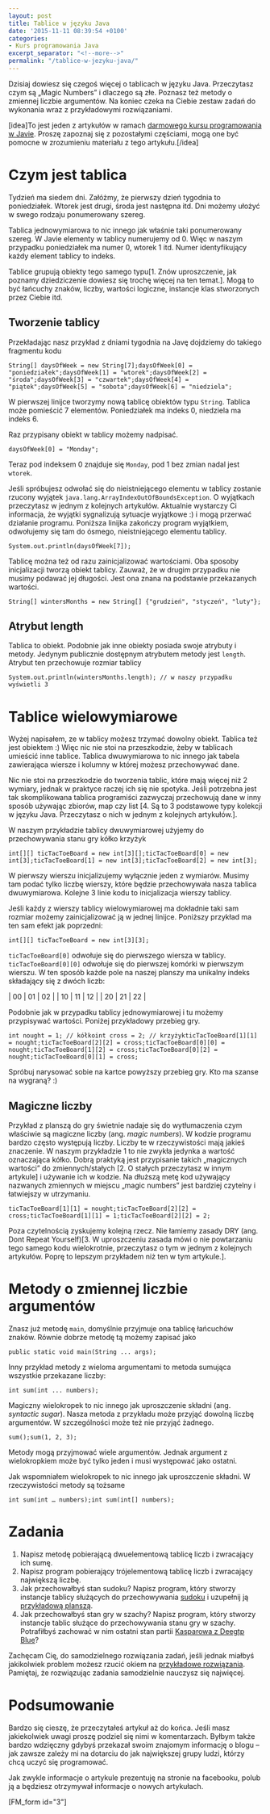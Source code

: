 ```yaml
---
layout: post
title: Tablice w języku Java
date: '2015-11-11 08:39:54 +0100'
categories:
- Kurs programowania Java
excerpt_separator: "<!--more-->"
permalink: "/tablice-w-jezyku-java/"
---
```

Dzisiaj dowiesz się czegoś więcej o tablicach w języku Java. Przeczytasz czym są „Magic Numbers” i dlaczego są złe. Poznasz też metody o zmiennej liczbie argumentów. Na koniec czeka na Ciebie zestaw zadań do wykonania wraz z przykładowymi rozwiązaniami.

[idea]To jest jeden z artykułów w ramach [darmowego kursu programowania w Javie](http://www.samouczekprogramisty.pl/kurs-programowania-java/). Proszę zapoznaj się z pozostałymi częściami, mogą one być pomocne w zrozumieniu materiału z tego artykułu.[/idea]

# Czym jest tablica
  
Tydzień ma siedem dni. Załóżmy, że pierwszy dzień tygodnia to poniedziałek. Wtorek jest drugi, środa jest następna itd. Dni możemy ułożyć w swego rodzaju ponumerowany szereg.

Tablica jednowymiarowa to nic innego jak właśnie taki ponumerowany szereg. W Javie elementy w tablicy numerujemy od 0. Więc w naszym przypadku poniedziałek ma numer 0, wtorek 1 itd. Numer identyfikujący każdy element tablicy to indeks.

Tablice grupują obiekty tego samego typu[1. Znów uproszczenie, jak poznamy dziedziczenie dowiesz się trochę więcej na ten temat.]. Mogą to być łańcuchy znaków, liczby, wartości logiczne, instancje klas stworzonych przez Ciebie itd.

## Tworzenie tablicy
  
Przekładając nasz przykład z dniami tygodnia na Javę dojdziemy do takiego fragmentu kodu

    String[] daysOfWeek = new String[7];daysOfWeek[0] = "poniedziałek";daysOfWeek[1] = "wtorek";daysOfWeek[2] = "środa";daysOfWeek[3] = "czwartek";daysOfWeek[4] = "piątek";daysOfWeek[5] = "sobota";daysOfWeek[6] = "niedziela";

  
W pierwszej linijce tworzymy nową tablicę obiektów typu `String`. Tablica może pomieścić 7 elementów. Poniedziałek ma indeks 0, niedziela ma indeks 6.

Raz przypisany obiekt w tablicy możemy nadpisać.

    daysOfWeek[0] = "Monday";

  
Teraz pod indeksem 0 znajduje się `Monday`, pod 1 bez zmian nadal jest `wtorek`.

Jeśli spróbujesz odwołać się do nieistniejącego elementu w tablicy zostanie rzucony wyjątek `java.lang.ArrayIndexOutOfBoundsException`. O wyjątkach przeczytasz w jednym z kolejnych artykułów. Aktualnie wystarczy Ci informacja, że wyjątki sygnalizują sytuacje wyjątkowe :) i mogą przerwać działanie programu. Poniższa linijka zakończy program wyjątkiem, odwołujemy się tam do ósmego, nieistniejącego elementu tablicy.

    System.out.println(daysOfWeek[7]);

  
Tablicę można też od razu zainicjalizować wartościami. Oba sposoby inicjalizacji tworzą obiekt tablicy. Zauważ, że w drugim przypadku nie musimy podawać jej długości. Jest ona znana na podstawie przekazanych wartości.

    String[] wintersMonths = new String[] {"grudzień", "styczeń", "luty"};

## Atrybut length
  
Tablica to obiekt. Podobnie jak inne obiekty posiada swoje atrybuty i metody. Jedynym publicznie dostępnym atrybutem metody jest `length`. Atrybut ten przechowuje rozmiar tablicy

    System.out.println(wintersMonths.length); // w naszy przypadku wyświetli 3

# Tablice wielowymiarowe
  
Wyżej napisałem, ze w tablicy możesz trzymać dowolny obiekt. Tablica też jest obiektem :) Więc nic nie stoi na przeszkodzie, żeby w tablicach umieścić inne tablice. Tablica dwuwymiarowa to nic innego jak tabela zawierająca wiersze i kolumny w której możesz przechowywać dane.

Nic nie stoi na przeszkodzie do tworzenia tablic, które mają więcej niż 2 wymiary, jednak w praktyce raczej ich się nie spotyka. Jeśli potrzebna jest tak skomplikowana tablica programiści zazwyczaj przechowują dane w inny sposób używając zbiorów, map czy list [4. Są to 3 podstawowe typy kolekcji w języku Java. Przeczytasz o nich w jednym z kolejnych artykułów.].

W naszym przykładzie tablicy dwuwymiarowej użyjemy do przechowywania stanu gry kółko krzyżyk

    int[][] ticTacToeBoard = new int[3][];ticTacToeBoard[0] = new int[3];ticTacToeBoard[1] = new int[3];ticTacToeBoard[2] = new int[3];

  
W pierwszy wierszu inicjalizujemy wyłącznie jeden z wymiarów. Musimy tam podać tylko liczbę wierszy, które będzie przechowywała nasza tablica dwuwymiarowa. Kolejne 3 linie kodu to inicjalizacja wierszy tablicy.

Jeśli każdy z wierszy tablicy wielowymiarowej ma dokładnie taki sam rozmiar możemy zainicjalizować ją w jednej linijce. Poniższy przykład ma ten sam efekt jak poprzedni:

    int[][] ticTacToeBoard = new int[3][3];

  
`ticTacToeBoard[0]` odwołuje się do pierwszego wiersza w tablicy. `ticTacToeBoard[0][0]` odwołuje się do pierwszej komórki w pierwszym wierszu. W ten sposób każde pole na naszej planszy ma unikalny indeks składający się z dwóch liczb:

| 00 | 01 | 02 |
| 10 | 11 | 12 |
| 20 | 21 | 22 |
  
  

  
Podobnie jak w przypadku tablicy jednowymiarowej i tu możemy przypisywać wartości. Poniżej przykładowy przebieg gry.

    int nought = 1; // kółkoint cross = 2; // krzyżykticTacToeBoard[1][1] = nought;ticTacToeBoard[2][2] = cross;ticTacToeBoard[0][0] = nought;ticTacToeBoard[1][2] = cross;ticTacToeBoard[0][2] = nought;ticTacToeBoard[0][1] = cross;

  
Spróbuj narysować sobie na kartce powyższy przebieg gry. Kto ma szanse na wygraną? :)
## Magiczne liczby
  
Przykład z planszą do gry świetnie nadaje się do wytłumaczenia czym właściwie są magiczne liczby (ang. _magic numbers_). W kodzie programu bardzo często występują liczby. Liczby te w rzeczywistości mają jakieś znaczenie. W naszym przykładzie 1 to nie zwykła jedynka a wartość oznaczająca kółko. Dobrą praktyką jest przypisanie takich „magicznych wartości” do zmiennych/stałych [2. O stałych przeczytasz w innym artykule] i używanie ich w kodzie. Na dłuższą metę kod używający nazwanych zmiennych w miejscu „magic numbers” jest bardziej czytelny i łatwiejszy w utrzymaniu.

    ticTacToeBoard[1][1] = nought;ticTacToeBoard[2][2] = cross;ticTacToeBoard[1][1] = 1;ticTacToeBoard[2][2] = 2;

  
Poza czytelnością zyskujemy kolejną rzecz. Nie łamiemy zasady DRY (ang. Dont Repeat Yourself)[3. W uproszczeniu zasada mówi o nie powtarzaniu tego samego kodu wielokrotnie, przeczytasz o tym w jednym z kolejnych artykułów. Poprę to lepszym przykładem niż ten w tym artykule.].
# Metody o zmiennej liczbie argumentów
  
Znasz już metodę `main`, domyślnie przyjmuje ona tablicę łańcuchów znaków. Równie dobrze metodę tą możemy zapisać jako

    public static void main(String ... args);

  
Inny przykład metody z wieloma argumentami to metoda sumująca wszystkie przekazane liczby:

    int sum(int ... numbers);

  
Magiczny wielokropek to nic innego jak uproszczenie składni (ang. _syntactic sugar_). Nasza metoda z przykładu może przyjąć dowolną liczbę argumentów. W szczególności może też nie przyjąć żadnego.

    sum();sum(1, 2, 3);

  
Metody mogą przyjmować wiele argumentów. Jednak argument z wielokropkiem może być tylko jeden i musi występować jako ostatni.

Jak wspomniałem wielokropek to nic innego jak uproszczenie składni. W rzeczywistości metody są tożsame

    int sum(int … numbers);int sum(int[] numbers);

# Zadania

1. Napisz metodę pobierającą dwuelementową tablicę liczb i zwracający ich sumę.
2. Napisz program pobierający trójelementową tablicę liczb i zwracający największą liczbę.
3. Jak przechowałbyś stan sudoku? Napisz program, który stworzy instancje tablicy służących do przechowywania [sudoku](https://pl.wikipedia.org/wiki/Sudoku) i uzupełnij ją [przykładową planszą](https://pl.wikipedia.org/wiki/Sudoku#/media/File:Sudoku_przyklad.png).
4. Jak przechowałbyś stan gry w szachy? Napisz program, który stworzy instancje tablic służące do przechowywania stanu gry w szachy. Potrafiłbyś zachować w nim ostatni stan partii [Kasparowa z Deegtp Blue](https://en.wikipedia.org/wiki/Deep_Blue_versus_Garry_Kasparov#Game_5_2)?
  
  
Zachęcam Cię, do samodzielnego rozwiązania zadań, jeśli jednak miałbyś jakikolwiek problem możesz rzucić okiem na [przykładowe rozwiązania](https://github.com/SamouczekProgramisty/KursJava/tree/master/04_tablice/src/main/java/pl/samouczekprogramisty/kursjava/arrays/exercise). Pamiętaj, że rozwiązując zadania samodzielnie nauczysz się najwięcej.
# Podsumowanie
  
Bardzo się cieszę, że przeczytałeś artykuł aż do końca. Jeśli masz jakiekolwiek uwagi proszę podziel się nimi w komentarzach. Byłbym także bardzo wdzięczny gdybyś przekazał swoim znajomym informację o blogu – jak zawsze zależy mi na dotarciu do jak największej grupy ludzi, którzy chcą uczyć się programować.

Jak zwykle informacje o artykule prezentuję na stronie na facebooku, polub ją a będziesz otrzymywał informacje o nowych artykułach.

[FM\_form id="3"]

